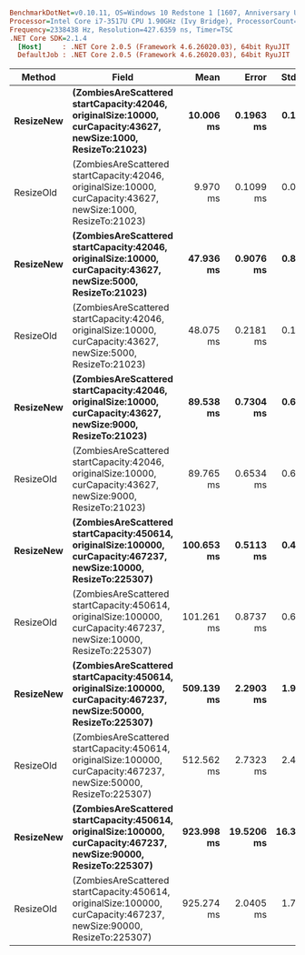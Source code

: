 ``` ini

BenchmarkDotNet=v0.10.11, OS=Windows 10 Redstone 1 [1607, Anniversary Update] (10.0.14393.1198)
Processor=Intel Core i7-3517U CPU 1.90GHz (Ivy Bridge), ProcessorCount=4
Frequency=2338438 Hz, Resolution=427.6359 ns, Timer=TSC
.NET Core SDK=2.1.4
  [Host]     : .NET Core 2.0.5 (Framework 4.6.26020.03), 64bit RyuJIT
  DefaultJob : .NET Core 2.0.5 (Framework 4.6.26020.03), 64bit RyuJIT


```
|    Method |                                                                                                               Field |       Mean |      Error |     StdDev |
|---------- |-------------------------------------------------------------------------------------------------------------------- |-----------:|-----------:|-----------:|
| **ResizeNew** |      **(ZombiesAreScattered startCapacity:42046, originalSize:10000, curCapacity:43627, newSize:1000, ResizeTo:21023)** |  **10.006 ms** |  **0.1963 ms** |  **0.1837 ms** |
| ResizeOld |      (ZombiesAreScattered startCapacity:42046, originalSize:10000, curCapacity:43627, newSize:1000, ResizeTo:21023) |   9.970 ms |  0.1099 ms |  0.0974 ms |
| **ResizeNew** |      **(ZombiesAreScattered startCapacity:42046, originalSize:10000, curCapacity:43627, newSize:5000, ResizeTo:21023)** |  **47.936 ms** |  **0.9076 ms** |  **0.8490 ms** |
| ResizeOld |      (ZombiesAreScattered startCapacity:42046, originalSize:10000, curCapacity:43627, newSize:5000, ResizeTo:21023) |  48.075 ms |  0.2181 ms |  0.1934 ms |
| **ResizeNew** |      **(ZombiesAreScattered startCapacity:42046, originalSize:10000, curCapacity:43627, newSize:9000, ResizeTo:21023)** |  **89.538 ms** |  **0.7304 ms** |  **0.6832 ms** |
| ResizeOld |      (ZombiesAreScattered startCapacity:42046, originalSize:10000, curCapacity:43627, newSize:9000, ResizeTo:21023) |  89.765 ms |  0.6534 ms |  0.6112 ms |
| **ResizeNew** | **(ZombiesAreScattered startCapacity:450614, originalSize:100000, curCapacity:467237, newSize:10000, ResizeTo:225307)** | **100.653 ms** |  **0.5113 ms** |  **0.4533 ms** |
| ResizeOld | (ZombiesAreScattered startCapacity:450614, originalSize:100000, curCapacity:467237, newSize:10000, ResizeTo:225307) | 101.261 ms |  0.8737 ms |  0.6821 ms |
| **ResizeNew** | **(ZombiesAreScattered startCapacity:450614, originalSize:100000, curCapacity:467237, newSize:50000, ResizeTo:225307)** | **509.139 ms** |  **2.2903 ms** |  **1.9125 ms** |
| ResizeOld | (ZombiesAreScattered startCapacity:450614, originalSize:100000, curCapacity:467237, newSize:50000, ResizeTo:225307) | 512.562 ms |  2.7323 ms |  2.4221 ms |
| **ResizeNew** | **(ZombiesAreScattered startCapacity:450614, originalSize:100000, curCapacity:467237, newSize:90000, ResizeTo:225307)** | **923.998 ms** | **19.5206 ms** | **16.3006 ms** |
| ResizeOld | (ZombiesAreScattered startCapacity:450614, originalSize:100000, curCapacity:467237, newSize:90000, ResizeTo:225307) | 925.274 ms |  2.0405 ms |  1.7039 ms |
